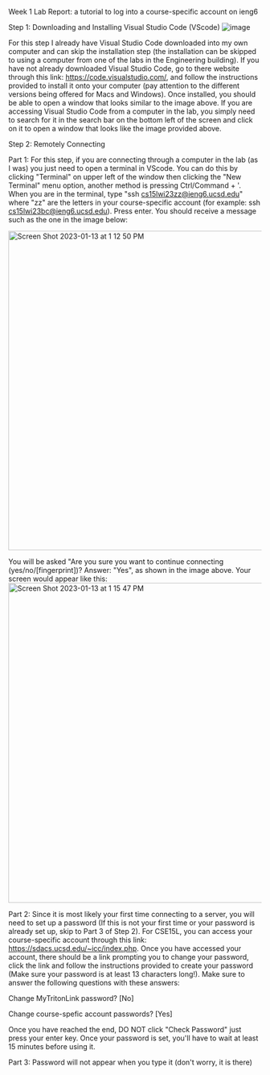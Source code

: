Week 1 Lab Report: a tutorial to log into a course-specific account on ieng6


Step 1: Downloading and Installing Visual Studio Code (VScode)
![image](https://user-images.githubusercontent.com/122492492/211933489-5f24d739-67df-4201-b66a-ef0b010a79d2.png)

For this step I already have Visual Studio Code downloaded into my own computer and can skip the installation step (the installation can be skipped to using a computer from one of the labs in the Engineering building). If you have not already downloaded Visual Studio Code, go to there website through this link: https://code.visualstudio.com/, and follow the instructions provided to install it onto your computer (pay attention to the different versions being offered for Macs and Windows). Once installed, you should be able to open a window that looks similar to the image above. If you are accessing Visual Studio Code from a computer in the lab, you simply need to search for it in the search bar on the bottom left of the screen and click on it to open a window that looks like the image provided above.


Step 2: Remotely Connecting

Part 1: For this step, if you are connecting through a computer in the lab (as I was) you just need to open a terminal in VScode. You can do this by clicking "Terminal" on upper left of the window then clicking the "New Terminal" menu option, another method is pressing Ctrl/Command + '. When you are in the terminal, type "ssh cs15lwi23zz@ieng6.ucsd.edu" where "zz" are the letters in your course-specific account (for example: ssh cs15lwi23bc@ieng6.ucsd.edu). Press enter.
You should receive a message such as the one in the image below:

<img width="634" alt="Screen Shot 2023-01-13 at 1 12 50 PM" src="https://user-images.githubusercontent.com/122492492/212420132-49ac6f78-67b6-435d-befc-d287451d94fc.png">

You will be asked "Are you sure you want to continue connecting (yes/no/[fingerprint])? Answer: "Yes", as shown in the image above.
Your screen would appear like this:
<img width="635" alt="Screen Shot 2023-01-13 at 1 15 47 PM" src="https://user-images.githubusercontent.com/122492492/212420582-ff0373bb-a2ab-419c-a7c0-ec58b23f4075.png">

Part 2: Since it is most likely your first time connecting to a server, you will need to set up a password (If this is not your first time or your password is already set up, skip to Part 3 of Step 2). For CSE15L, you can access your course-specific account through this link: https://sdacs.ucsd.edu/~icc/index.php. Once you have accessed your account, there should be a link prompting you to change your password, click the link and follow the instructions provided to create your password (Make sure your password is at least 13 characters long!). Make sure to answer the following questions with these answers:

Change MyTritonLink password? [No]

Change course-spefic account passwords? [Yes]

Once you have reached the end, DO NOT click "Check Password" just press your enter key.
Once your password is set, you'll have to wait at least 15 minutes before using it.

Part 3: 
Password will not appear when you type it (don't worry, it is there)

